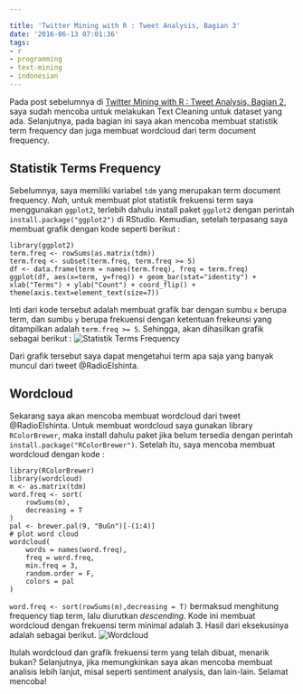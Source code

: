 ```yaml
---

title: 'Twitter Mining with R : Tweet Analysis, Bagian 3'
date: '2016-06-13 07:01:36'
tags:
- r
- programming
- text-mining
- indonesian
---
```


Pada post sebelumnya di [Twitter Mining with R : Tweet Analysis, Bagian 2](https://rizkidoank.com/2016/06/12/twitter-mining-with-r-tweet-analysis-bagian-2/), saya sudah mencoba untuk melakukan Text Cleaning untuk dataset yang ada. Selanjutnya, pada bagian ini saya akan mencoba membuat statistik term frequency dan juga membuat wordcloud dari term document frequency.

## Statistik Terms Frequency
Sebelumnya, saya memiliki variabel `tdm` yang merupakan term document frequency. *Nah*, untuk membuat plot statistik frekuensi term saya menggunakan `ggplot2`, terlebih dahulu install paket `ggplot2` dengan perintah `install.package("ggplot2")` di RStudio. Kemudian, setelah terpasang saya membuat grafik dengan kode seperti berikut :

    library(ggplot2)
    term.freq <- rowSums(as.matrix(tdm))
    term.freq <- subset(term.freq, term.freq >= 5)
    df <- data.frame(term = names(term.freq), freq = term.freq)
    ggplot(df, aes(x=term, y=freq)) + geom_bar(stat="identity") +
    xlab("Terms") + ylab("Count") + coord_flip() +
    theme(axis.text=element_text(size=7))

Inti dari kode tersebut adalah membuat grafik bar dengan sumbu `x` berupa term, dan sumbu `y` berupa frekuensi dengan ketentuan frekeunsi yang ditampilkan adalah `term.freq >= 5`. Sehingga, akan dihasilkan grafik sebagai berikut :
![Statistik Terms Frequency](https://rizkidoank.sgp1.digitaloceanspaces.com/rizkidoank/images/2016/06/twitter_mining_part_03_01.jpg)

Dari grafik tersebut saya dapat mengetahui term apa saja yang banyak muncul dari tweet @RadioElshinta.

## Wordcloud
Sekarang saya akan mencoba membuat wordcloud dari tweet @RadioElshinta. Untuk membuat wordcloud saya gunakan library `RColorBrewer`, maka install dahulu paket jika belum tersedia dengan perintah `install.package("RColorBrewer")`. Setelah itu, saya mencoba membuat wordcloud dengan kode :

    library(RColorBrewer)
    library(wordcloud)
    m <- as.matrix(tdm)
    word.freq <- sort(
        rowSums(m),
        decreasing = T
    )
    pal <- brewer.pal(9, "BuGn")[-(1:4)]
    # plot word cloud
    wordcloud(
        words = names(word.freq),
        freq = word.freq,
        min.freq = 3,
        random.order = F,
        colors = pal
    )

`word.freq <- sort(rowSums(m),decreasing = T)` bermaksud menghitung frequency tiap term, lalu diurutkan *descending*. Kode ini membuat wordcloud dengan frekuensi term minimal adalah 3. Hasil dari eksekusinya adalah sebagai berikut.
![Wordcloud](https://rizkidoank.sgp1.digitaloceanspaces.com/rizkidoank/images/2016/06/twitter_mining_part_03_02.png)

Itulah wordcloud dan grafik frekuensi term yang telah dibuat, menarik bukan? Selanjutnya, jika memungkinkan saya akan mencoba membuat analisis lebih lanjut, misal seperti sentiment analysis, dan lain-lain. Selamat mencoba!